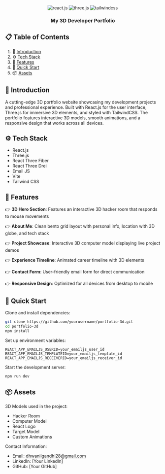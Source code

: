 <div align="center">
  <br />
    <!-- <a href="https://youtu.be/kt0FrkQgw8w" target="_blank"> -->
      <!-- <img src="https://github.com/user-attachments/assets/2afc2dc3-f840-4d98-9378-f34acd7df173" alt="Project Banner"> -->
    </a>
  <br />

  <div>
    <img src="https://img.shields.io/badge/-React_JS-black?style=for-the-badge&logoColor=white&logo=react&color=61DAFB" alt="react.js" />
    <img src="https://img.shields.io/badge/-Three_JS-black?style=for-the-badge&logoColor=white&logo=threedotjs&color=000000" alt="three.js" />
    <img src="https://img.shields.io/badge/-Tailwind_CSS-black?style=for-the-badge&logoColor=white&logo=tailwindcss&color=06B6D4" alt="tailwindcss" />
  </div>

  <h3 align="center">My 3D Developer Portfolio</h3>
</div>

## 📋 Table of Contents

1. 🤖 [Introduction](#introduction)
2. ⚙️ [Tech Stack](#tech-stack)
3. 🔋 [Features](#features)
4. 🤸 [Quick Start](#quick-start)
5. 📦 [Assets](#assets)


## <a name="introduction">🤖 Introduction</a>

A cutting-edge 3D portfolio website showcasing my development projects and professional experience. Built with React.js for the user interface, Three.js for immersive 3D elements, and styled with TailwindCSS. The portfolio features interactive 3D models, smooth animations, and a responsive design that works across all devices.

## <a name="tech-stack">⚙️ Tech Stack</a>

- React.js
- Three.js
- React Three Fiber
- React Three Drei
- Email JS
- Vite
- Tailwind CSS

## <a name="features">🔋 Features</a>

👉 **3D Hero Section**: Features an interactive 3D hacker room that responds to mouse movements

👉 **About Me**: Clean bento grid layout with personal info, location with 3D globe, and tech stack

👉 **Project Showcase**: Interactive 3D computer model displaying live project demos

👉 **Experience Timeline**: Animated career timeline with 3D elements

👉 **Contact Form**: User-friendly email form for direct communication

👉 **Responsive Design**: Optimized for all devices from desktop to mobile

## <a name="quick-start">🤸 Quick Start</a>

Clone and install dependencies:

```bash
git clone https://github.com/yourusername/portfolio-3d.git
cd portfolio-3d
npm install
```

Set up environment variables:

```env
REACT_APP_EMAILJS_USERID=your_emailjs_user_id
REACT_APP_EMAILJS_TEMPLATEID=your_emailjs_template_id
REACT_APP_EMAILJS_RECEIVERID=your_emailjs_receiver_id
```

Start the development server:

```bash
npm run dev
```

## <a name="assets">📦 Assets</a>

3D Models used in the project:
- Hacker Room
- Computer Model
- React Logo
- Target Model
- Custom Animations

Contact Information:
- Email: dhwanilgandhi28@gmail.com
- LinkedIn: [Your LinkedIn]
- GitHub: [Your GitHub]